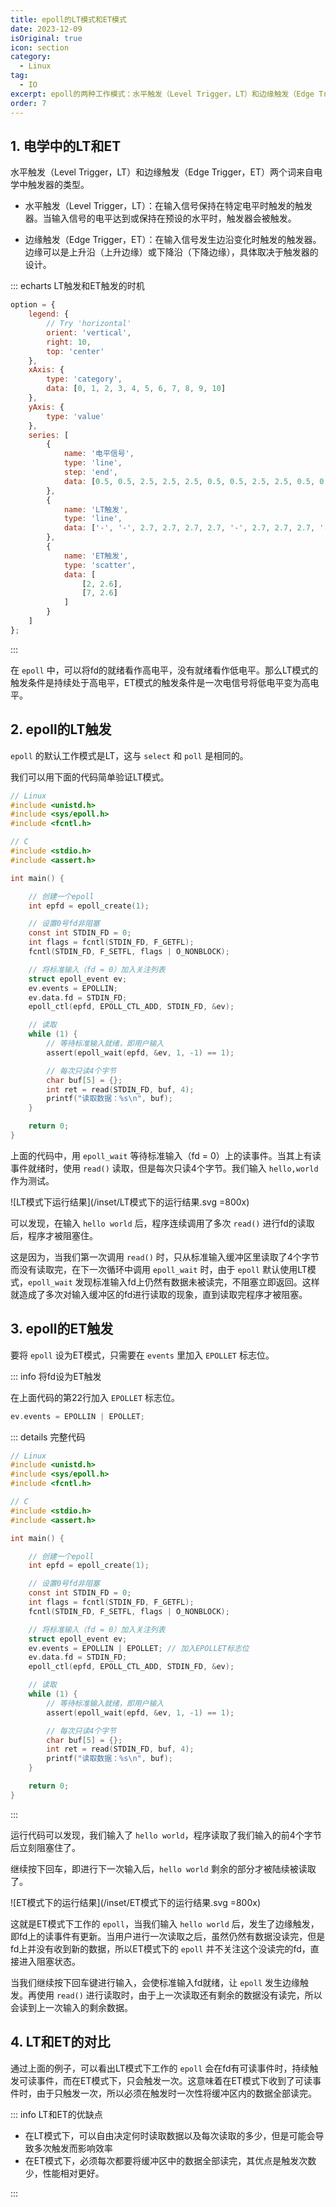 ```yaml
---
title: epoll的LT模式和ET模式
date: 2023-12-09
isOriginal: true
icon: section
category:
  - Linux
tag:
  - IO
excerpt: epoll的两种工作模式：水平触发（Level Trigger，LT）和边缘触发（Edge Trigger，ET）。
order: 7
---
```


## 1. 电学中的LT和ET

水平触发（Level Trigger，LT）和边缘触发（Edge Trigger，ET）两个词来自电学中触发器的类型。

- 水平触发（Level Trigger，LT）：在输入信号保持在特定电平时触发的触发器。当输入信号的电平达到或保持在预设的水平时，触发器会被触发。

- 边缘触发（Edge Trigger，ET）：在输入信号发生边沿变化时触发的触发器。边缘可以是上升沿（上升边缘）或下降沿（下降边缘），具体取决于触发器的设计。

::: echarts  LT触发和ET触发的时机

~~~js
option = {
    legend: {
        // Try 'horizontal'
        orient: 'vertical',
        right: 10,
        top: 'center'
    },
    xAxis: {
        type: 'category',
        data: [0, 1, 2, 3, 4, 5, 6, 7, 8, 9, 10]
    },
    yAxis: {
        type: 'value'
    },
    series: [
        {
            name: '电平信号',
            type: 'line',
            step: 'end',
            data: [0.5, 0.5, 2.5, 2.5, 2.5, 0.5, 0.5, 2.5, 2.5, 0.5, 0.5]
        },
        {
            name: 'LT触发',
            type: 'line',
            data: ['-', '-', 2.7, 2.7, 2.7, 2.7, '-', 2.7, 2.7, 2.7, '-']
        },
        {
            name: 'ET触发',
            type: 'scatter',
            data: [
                [2, 2.6],
                [7, 2.6]
            ]
        }
    ]
};
~~~

:::

在 `epoll` 中，可以将fd的就绪看作高电平，没有就绪看作低电平。那么LT模式的触发条件是持续处于高电平，ET模式的触发条件是一次电信号将低电平变为高电平。

## 2. epoll的LT触发

`epoll` 的默认工作模式是LT，这与 `select` 和 `poll` 是相同的。

我们可以用下面的代码简单验证LT模式。

~~~c
// Linux
#include <unistd.h>
#include <sys/epoll.h>
#include <fcntl.h>

// C
#include <stdio.h>
#include <assert.h>

int main() {

    // 创建一个epoll
    int epfd = epoll_create(1);

    // 设置0号fd非阻塞
    const int STDIN_FD = 0;
    int flags = fcntl(STDIN_FD, F_GETFL);
    fcntl(STDIN_FD, F_SETFL, flags | O_NONBLOCK);

    // 将标准输入（fd = 0）加入关注列表
    struct epoll_event ev;
    ev.events = EPOLLIN;
    ev.data.fd = STDIN_FD;
    epoll_ctl(epfd, EPOLL_CTL_ADD, STDIN_FD, &ev);

    // 读取
    while (1) {
        // 等待标准输入就绪，即用户输入
        assert(epoll_wait(epfd, &ev, 1, -1) == 1);

        // 每次只读4个字节
        char buf[5] = {};
        int ret = read(STDIN_FD, buf, 4);
        printf("读取数据：%s\n", buf);
    }

    return 0;
}
~~~

上面的代码中，用 `epoll_wait` 等待标准输入（fd = 0）上的读事件。当其上有读事件就绪时，使用 `read()` 读取，但是每次只读4个字节。我们输入 `hello,world` 作为测试。

![LT模式下运行结果](/inset/LT模式下的运行结果.svg =800x)

可以发现，在输入 `hello world` 后，程序连续调用了多次 `read()` 进行fd的读取后，程序才被阻塞住。

这是因为，当我们第一次调用 `read()` 时，只从标准输入缓冲区里读取了4个字节而没有读取完，在下一次循环中调用 `epoll_wait` 时，由于 `epoll` 默认使用LT模式，`epoll_wait` 发现标准输入fd上仍然有数据未被读完，不阻塞立即返回。这样就造成了多次对输入缓冲区的fd进行读取的现象，直到读取完程序才被阻塞。

## 3. epoll的ET触发

要将 `epoll` 设为ET模式，只需要在 `events` 里加入 `EPOLLET` 标志位。

::: info 将fd设为ET触发

在上面代码的第22行加入 `EPOLLET` 标志位。

~~~c
ev.events = EPOLLIN | EPOLLET;
~~~

::: details 完整代码

~~~c
// Linux
#include <unistd.h>
#include <sys/epoll.h>
#include <fcntl.h>

// C
#include <stdio.h>
#include <assert.h>

int main() {

    // 创建一个epoll
    int epfd = epoll_create(1);

    // 设置0号fd非阻塞
    const int STDIN_FD = 0;
    int flags = fcntl(STDIN_FD, F_GETFL);
    fcntl(STDIN_FD, F_SETFL, flags | O_NONBLOCK);

    // 将标准输入（fd = 0）加入关注列表
    struct epoll_event ev;
    ev.events = EPOLLIN | EPOLLET; // 加入EPOLLET标志位
    ev.data.fd = STDIN_FD;
    epoll_ctl(epfd, EPOLL_CTL_ADD, STDIN_FD, &ev);

    // 读取
    while (1) {
        // 等待标准输入就绪，即用户输入
        assert(epoll_wait(epfd, &ev, 1, -1) == 1);

        // 每次只读4个字节
        char buf[5] = {};
        int ret = read(STDIN_FD, buf, 4);
        printf("读取数据：%s\n", buf);
    }

    return 0;
}
~~~

:::

运行代码可以发现，我们输入了 `hello world`，程序读取了我们输入的前4个字节后立刻阻塞住了。

继续按下回车，即进行下一次输入后，`hello world` 剩余的部分才被陆续被读取了。

![ET模式下的运行结果](/inset/ET模式下的运行结果.svg =800x)

这就是ET模式下工作的 `epoll`，当我们输入 `hello world` 后，发生了边缘触发，即fd上的读事件有更新。当用户进行一次读取之后，虽然仍然有数据没读完，但是fd上并没有收到新的数据，所以ET模式下的 `epoll` 并不关注这个没读完的fd，直接进入阻塞状态。

当我们继续按下回车键进行输入，会使标准输入fd就绪，让 `epoll` 发生边缘触发。再使用 `read()` 进行读取时，由于上一次读取还有剩余的数据没有读完，所以会读到上一次输入的剩余数据。

## 4. LT和ET的对比

通过上面的例子，可以看出LT模式下工作的 `epoll` 会在fd有可读事件时，持续触发可读事件，而在ET模式下，只会触发一次。这意味着在ET模式下收到了可读事件时，由于只触发一次，所以必须在触发时一次性将缓冲区内的数据全部读完。

::: info LT和ET的优缺点

- 在LT模式下，可以自由决定何时读取数据以及每次读取的多少，但是可能会导致多次触发而影响效率
- 在ET模式下，必须每次都要将缓冲区中的数据全部读完，其优点是触发次数少，性能相对更好。

:::
